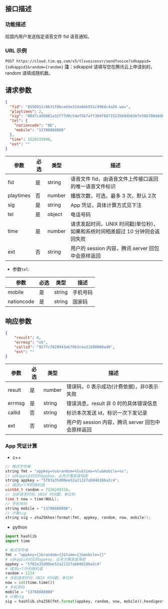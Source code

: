## 接口描述
### 功能描述
给国内用户发送指定语音文件 fid 语音通知。

### URL 示例
`POST https://cloud.tim.qq.com/v5/tlsvoicesvr/sendfvoice?sdkappid={sdkappid}&random={random}`
**注**：sdkappid 请填写您在腾讯云上申请到的，random 请填成随机数。

## 请求参数

```json
{
  "fid": "8550911c8631f8bcee5e31da6bb551c996dc4a26.wav",
  "playtimes": 2,
  "sig": "08d7ca56081a32f77d0c54ef5b7aff304fb871522bb9db63bfe56b700d4dbb00",
  "tel": {
    "nationcode": "86",
    "mobile": "13788888888"
  },
  "time": 1520333948,
  "ext": ""
}
```

| 参数      | 必选 | 类型   | 描述                                                                                             |
|-----------|------|--------|--------------------------------------------------------------------------------------------------|
| fid       | 是   | string | 语音文件 fid，由语音文件上传接口返回的唯一语音文件标识
| playtimes | 否   | number | 播放次数，可选，最多 3 次，默认 2次                                                                 |
| sig       | 是   | string | App 凭证，具体计算方式见下注                                                                      |
| tel       | 是   | object | 电话号码                                                                                         |
| time      | 是   | number | 请求发起时间，UNIX 时间戳(单位秒)，如果和系统时间相差超过 10 分钟则会返回失败                               |
| ext       | 否   | string | 用户的 session 内容，腾讯 server 回包中会原样返回                                                    |

- 参数`tel`:

| 参数       | 必选 | 类型   | 描述     |
|------------|------|--------|----------|
| mobile     | 是   | string | 手机号码 |
| nationcode | 是   | string | 国家码   |

## 响应参数

```json
{
    "result": 0,
    "errmsg": "ok",
    "callid": "9277cf828943eb70b3cea31890008ad0",
    "ext": ""
}
```

| 参数   | 必选 | 类型   | 描述                                          |
|--------|------|--------|-----------------------------------------------|
| result | 是   | number | 错误码，0 表示成功(计费依据)，非0表示失败      |
| errmsg | 是   | string | 错误消息，result 非 0 时的具体错误信息           |
| callid | 否   | string | 标识本次发送 id，标识一次下发记录              |
| ext    | 否   | string | 用户的 session 内容，腾讯 server 回包中会原样返回 |

### App 凭证计算

- c++

```c++
// 格式字符串
string fmt = "appkey=%s&random=%lu&time=%lu&mobile=%s";
// sdkappid对应的appkey，业务方需高度保密
string appkey = "5f03a35d00ee52a21327ab048186a2c4";
// 请求url中的随机值
uint64_t random = 7226249334;
// 当前请求时间，UNIX 时间戳，单位秒
time_t now = time(NULL);
// 手机号码
string mobile = "13788888888";
// 计算sig
string sig = sha256hex(format(fmt, appkey, random, now, mobile));
```

- python

```python
import hashlib
import time

# 格式字符串
fmt = "appkey={}&random={}&time={}&mobile={}"
# sdkappid对应的appkey，业务方需高度保密
appkey = "5f03a35d00ee52a21327ab048186a2c4"
# 请求url中的随机值
random = 1234
# 当前请求时间，UNIX 时间戳，单位秒
now = int(time.time())
# 手机号码
mobile = "13788888888"
# 计算sig
sig = hashlib.sha256(fmt.format(appkey, random, now, mobile)).hexdigest()
```

